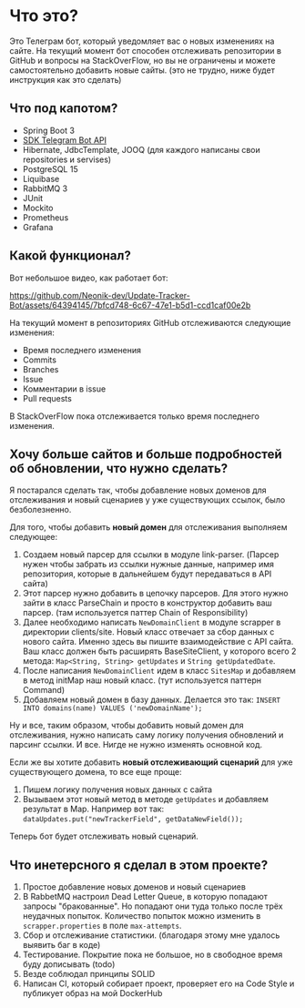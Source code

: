 # Что это?
Это Телеграм бот, который уведомляет вас о новых изменениях на сайте. На текущий момент бот способен отслеживать репозитории в GitHub и вопросы на StackOverFlow, но вы не ограничены и можете самостоятельно добавить новые сайты. (это не трудно, ниже будет инструкция как это сделать)

## Что под капотом?
* Spring Boot 3
* [SDK Telegram Bot API](https://github.com/pengrad/java-telegram-bot-api "https://github.com/pengrad/java-telegram-bot-api")
* Hibernate, JdbcTemplate, JOOQ (для каждого написаны свои repositories и servises)
* PostgreSQL 15
* Liquibase
* RabbitMQ 3
* JUnit
* Mockito
* Prometheus
* Grafana

## Какой функционал?
Вот небольшое видео, как работает бот:

https://github.com/Neonik-dev/Update-Tracker-Bot/assets/64394145/7bfcd748-6c67-47e1-b5d1-ccd1caf00e2b


На текущий момент в репозиториях GitHub отслеживаются следующие изменения:
* Время последнего изменения
* Commits
* Branches
* Issue
* Комментарии в issue
* Pull requests

В StackOverFlow пока отслеживается только время последнего изменения.

## Хочу больше сайтов и больше подробностей об обновлении, что нужно сделать?
Я постарался сделать так, чтобы добавление новых доменов для отслеживания и новый сценариев у уже существующих ссылок, было безболезненно.

Для того, чтобы добавить **новый домен** для отслеживания выполняем следующее:
1. Создаем новый парсер для ссылки в модуле link-parser. (Парсер нужен чтобы забрать из ссылки нужные данные, например имя репозитория, которые в дальнейшем будут передаваться в API сайта)
2. Этот парсер нужно добавить в цепочку парсеров. Для этого нужно зайти в класс ParseChain и просто в конструктор добавить ваш парсер. (там используется паттер Chain of Responsibility)
3. Далее необходимо написать `NewDomainClient` в модуле scrapper в директории clients/site. Новый класс отвечает за сбор данных с нового сайта. Именно здесь вы пишите взаимодействие с API сайта. Ваш класс должен быть расширять BaseSiteClient, у которого всего 2 метода: `Map<String, String> getUpdates` и `String getUpdatedDate`.
4. После написания `NewDomainClient` идем в класс `SitesMap` и добавляем в метод initMap наш новый класс. (тут используется паттерн Command)
5. Добавляем новый домен в базу данных. Делается это так: `INSERT INTO domains(name) VALUES ('newDomainName');`

Ну и все, таким образом, чтобы добавить новый домен для отслеживания, нужно написать саму логику получения обновлений и парсинг ссылки. И все. Нигде не нужно изменять основной код.

Если же вы хотите добавить **новый отслеживающий сценарий** для уже существующего домена, то все еще проще:
1. Пишем логику получения новых данных с сайта
2. Вызываем этот новый метод в методе `getUpdates` и добавляем результат в Map. Например вот так: `dataUpdates.put("newTrackerField", getDataNewField());`

Теперь бот будет отслеживать новый сценарий.

## Что инетерсного я сделал в этом проекте?
1. Простое добавление новых доменов и новый сценариев
2. В RabbetMQ настроил Dead Letter Queue, в которую попадают запросы "бракованные". Но попадают они туда только после трёх неудачных попыток. Количество попыток можно изменить в `scrapper.properties` в поле `max-attempts`.
3. Сбор и отслеживание статистики. (благодаря этому мне удалось выявить баг в коде)
4. Тестирование. Покрытие пока не большое, но в свободное время буду дописывать (todo)
5. Везде соблюдал принципы SOLID
6. Написан CI, который собирает проект, проверяет его на Code Style и публикует образ на мой DockerHub
